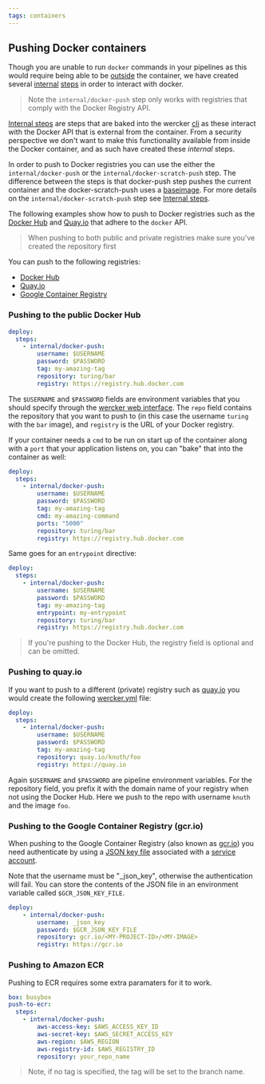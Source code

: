 ```yaml
---
tags: containers
---
```


## Pushing Docker containers

Though you are unable to run `docker` commands in your pipelines as this
would require being able to be [outside](/docs/faq/can-i-run-docker-commands.html) the container, we have created
several [internal](/docs/steps/internal-steps.html) [steps](/docs/steps/index.html) in order to interact with docker.

> Note the `internal/docker-push` step only works with registries that
comply with the Docker Registry API.

[Internal steps](/docs/steps/internal-steps.html) are steps that are baked into the
wercker [cli](/cli/usage/index.html) as these interact with
the Docker API that is external from the container. From a security perspective
we don't want to make this functionality
available from inside the Docker container, and as such have created these *internal* steps.

In order to push to Docker registries you can use the either the `internal/docker-push` or the
`internal/docker-scratch-push` step. The difference between the steps is that docker-push step
pushes the current container and the docker-scratch-push uses a [baseimage](https://docs.docker.com/articles/baseimages/). For more details on
the `internal/docker-scratch-push` step see [Internal steps](/docs/steps/internal-steps.html).

The following examples show how to push to Docker registries such as the
[Docker Hub](https://registry.hub.docker.com/) and [Quay.io](http://quay.io) that adhere to
the `docker` API.

> When pushing to both public and private registries make sure you've
created the repository first

You can push to the following registries:

* [Docker Hub](#hub)
* [Quay.io](#quay)
* [Google Container Registry](#gcr)


### <a name="hub" class="anchor"></a> Pushing to the public Docker Hub

```yaml
deploy:
  steps:
    - internal/docker-push:
        username: $USERNAME
        password: $PASSWORD
        tag: my-amazing-tag
        repository: turing/bar
        registry: https://registry.hub.docker.com
```

The `$USERNAME` and `$PASSWORD` fields are environment variables that
you should specify through the [wercker web interface](/docs/environment-variables/index.html). The `repo`
field contains the repository that you want to push to (in this case the
username `turing` with the `bar` image), and `registry` is
the URL of your Docker registry.

If your container needs a `cmd` to be run on start up of the container along
with a `port` that your application listens on, you can "bake" that into
the container as well:

```yaml
deploy:
  steps:
    - internal/docker-push:
        username: $USERNAME
        password: $PASSWORD
        tag: my-amazing-tag
        cmd: my-amazing-command
        ports: "5000"
        repository: turing/bar
        registry: https://registry.hub.docker.com
```

Same goes for an `entrypoint` directive:

```yaml
deploy:
  steps:
    - internal/docker-push:
        username: $USERNAME
        password: $PASSWORD
        tag: my-amazing-tag
        entrypoint: my-entrypoint
        repository: turing/bar
        registry: https://registry.hub.docker.com
```

> If you're pushing to the Docker Hub, the registry field is optional and can be omitted.

### <a name="quay" class="anchor"></a> Pushing to quay.io

If you want to push to a different (private) registry such as [quay.io](http://quay.io) you
would create the following [wercker.yml](/docs/wercker-yml/creating-a-yml.html) file:

```yaml
deploy:
  steps:
    - internal/docker-push:
        username: $USERNAME
        password: $PASSWORD
        tag: my-amazing-tag
        repository: quay.io/knuth/foo
        registry: https://quay.io
```

Again `$USERNAME` and `$PASSWORD` are pipeline environment variables.
For the repository field, you prefix it with the domain name of your registry
when not using the Docker Hub. Here we push to the repo with username
`knuth` and the image `foo`.

### <a name="gcr" class="anchor"></a> Pushing to the Google Container Registry (gcr.io)

When pushing to the Google Container Registry (also known as
[gcr.io](http://gcr.io)) you need authenticate by using a [JSON key file](https://cloud.google.com/container-registry/docs/advanced-authentication#using_a_json_key_file) associated with a [service account](https://support.google.com/cloud/answer/6158849#serviceaccounts). 

Note that the username must be "_json_key", otherwise the authentication will fail. You can store the contents of the JSON file in an environment variable called `$GCR_JSON_KEY_FILE`. 

```yaml
deploy:
    - internal/docker-push:
        username: _json_key
        password: $GCR_JSON_KEY_FILE
        repository: gcr.io/<MY-PROJECT-ID>/<MY-IMAGE>
        registry: https://gcr.io
```

### <a name="ecr" class="anchor"></a> Pushing to Amazon ECR

Pushing to ECR requires some extra paramaters for it to work. 

```yaml
box: busybox
push-to-ecr:
  steps:
    - internal/docker-push:
        aws-access-key: $AWS_ACCESS_KEY_ID
        aws-secret-key: $AWS_SECRET_ACCESS_KEY
        aws-region: $AWS_REGION
        aws-registry-id: $AWS_REGISTRY_ID
        repository: your_repo_name
```

> Note, if no tag is specified, the tag will be set to the branch name.
